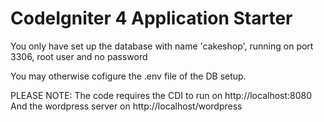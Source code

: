# CodeIgniter 4 Application Starter
 
You only have set up the database with name 'cakeshop', running on port 3306, root user and no password

You may otherwise cofigure the .env file of the DB setup.

PLEASE NOTE:
   The code requires the CDI to run on http://localhost:8080
   And the wordpress server on http://localhost/wordpress
   
